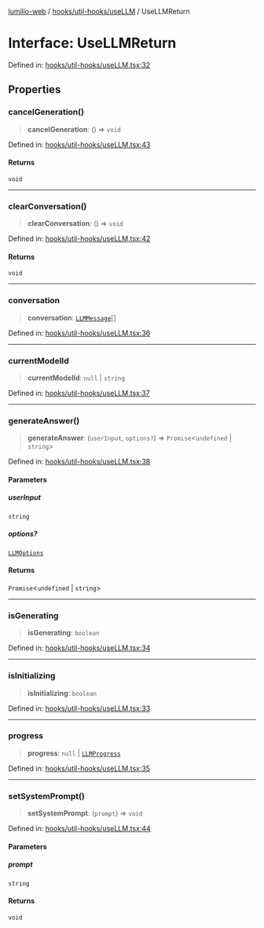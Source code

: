 [lumilio-web](../../../../modules.md) / [hooks/util-hooks/useLLM](../index.md) / UseLLMReturn

# Interface: UseLLMReturn

Defined in: [hooks/util-hooks/useLLM.tsx:32](https://github.com/EdwinZhanCN/Lumilio-Photos/blob/bdb61d82271cd56f7d31e6f3e50cded728e37cea/web/src/hooks/util-hooks/useLLM.tsx#L32)

## Properties

### cancelGeneration()

> **cancelGeneration**: () => `void`

Defined in: [hooks/util-hooks/useLLM.tsx:43](https://github.com/EdwinZhanCN/Lumilio-Photos/blob/bdb61d82271cd56f7d31e6f3e50cded728e37cea/web/src/hooks/util-hooks/useLLM.tsx#L43)

#### Returns

`void`

***

### clearConversation()

> **clearConversation**: () => `void`

Defined in: [hooks/util-hooks/useLLM.tsx:42](https://github.com/EdwinZhanCN/Lumilio-Photos/blob/bdb61d82271cd56f7d31e6f3e50cded728e37cea/web/src/hooks/util-hooks/useLLM.tsx#L42)

#### Returns

`void`

***

### conversation

> **conversation**: [`LLMMessage`](LLMMessage.md)[]

Defined in: [hooks/util-hooks/useLLM.tsx:36](https://github.com/EdwinZhanCN/Lumilio-Photos/blob/bdb61d82271cd56f7d31e6f3e50cded728e37cea/web/src/hooks/util-hooks/useLLM.tsx#L36)

***

### currentModelId

> **currentModelId**: `null` \| `string`

Defined in: [hooks/util-hooks/useLLM.tsx:37](https://github.com/EdwinZhanCN/Lumilio-Photos/blob/bdb61d82271cd56f7d31e6f3e50cded728e37cea/web/src/hooks/util-hooks/useLLM.tsx#L37)

***

### generateAnswer()

> **generateAnswer**: (`userInput`, `options?`) => `Promise`\<`undefined` \| `string`\>

Defined in: [hooks/util-hooks/useLLM.tsx:38](https://github.com/EdwinZhanCN/Lumilio-Photos/blob/bdb61d82271cd56f7d31e6f3e50cded728e37cea/web/src/hooks/util-hooks/useLLM.tsx#L38)

#### Parameters

##### userInput

`string`

##### options?

[`LLMOptions`](LLMOptions.md)

#### Returns

`Promise`\<`undefined` \| `string`\>

***

### isGenerating

> **isGenerating**: `boolean`

Defined in: [hooks/util-hooks/useLLM.tsx:34](https://github.com/EdwinZhanCN/Lumilio-Photos/blob/bdb61d82271cd56f7d31e6f3e50cded728e37cea/web/src/hooks/util-hooks/useLLM.tsx#L34)

***

### isInitializing

> **isInitializing**: `boolean`

Defined in: [hooks/util-hooks/useLLM.tsx:33](https://github.com/EdwinZhanCN/Lumilio-Photos/blob/bdb61d82271cd56f7d31e6f3e50cded728e37cea/web/src/hooks/util-hooks/useLLM.tsx#L33)

***

### progress

> **progress**: `null` \| [`LLMProgress`](LLMProgress.md)

Defined in: [hooks/util-hooks/useLLM.tsx:35](https://github.com/EdwinZhanCN/Lumilio-Photos/blob/bdb61d82271cd56f7d31e6f3e50cded728e37cea/web/src/hooks/util-hooks/useLLM.tsx#L35)

***

### setSystemPrompt()

> **setSystemPrompt**: (`prompt`) => `void`

Defined in: [hooks/util-hooks/useLLM.tsx:44](https://github.com/EdwinZhanCN/Lumilio-Photos/blob/bdb61d82271cd56f7d31e6f3e50cded728e37cea/web/src/hooks/util-hooks/useLLM.tsx#L44)

#### Parameters

##### prompt

`string`

#### Returns

`void`
